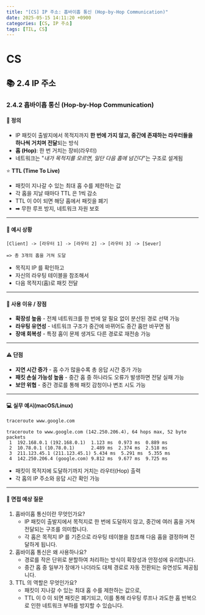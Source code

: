 ```yaml
---
title: "[CS] IP 주소: 홉바이홉 통신 (Hop-by-Hop Communication)"
date: 2025-05-15 14:11:20 +0900
categories: [CS, IP 주소]
tags: [TIL, CS]
---
```

# CS
## 📚 2.4 IP 주소

### 2.4.2 홉바이홉 통신 (Hop-by-Hop Communication)

#### 📘 정의
- IP 패킷이 출발지에서 목적지까지 **한 번에 가지 않고, 중간에 존재하는 라우터들을 하나씩 거치며 전달**되는 방식
- **홉 (Hop)**: 한 번 거치는 장비(라우터)
- 네트워크는 "_내가 목적지를 모르면, 일단 다음 홉에 넘긴다_"는 구조로 설계됨

⭐️ **TTL (Time To Live)**
- 패킷이 지나갈 수 있는 최대 홉 수를 제한하는 값
- 각 홉을 지날 때마다 TTL 은 1씩 감소
- TTL 이 0이 되면 해당 홉에서 패킷을 폐기
- ➡︎ 무한 루프 방지, 네트워크 자원 보호

---

#### 📌 예시 상황
```plaintext
[Client] -> [라우터 1] -> [라우터 2] -> [라우터 3] -> [Sever]

=> 총 3개의 홉을 거쳐 도달
```
- 목직지 IP 를 확인하고
- 자신의 라우팅 테이블을 참조해서
- 다음 목적지(홉)로 패킷 전달

---

#### 🎯 사용 이유 / 장점
- **확장성 높음** - 전체 네트워크를 한 번에 알 필요 없이 분산된 경로 선택 가능
- **라우팅 유연성** - 네트워크 구조가 중간에 바뀌어도 중간 홉만 바꾸면 됨
- **장애 회복성** - 특정 홉이 문제 생겨도 다른 경로로 재전송 가능

---

#### ⚠️ 단점
- **지연 시간 증가** - 홉 수가 많을수록 총 응답 시간 증가 가능
- **패킷 손실 가능성 높음** - 중간 홉 중 하나라도 오류가 발생하면 전달 실패 가능
- **보안 위협** - 중간 경로를 통해 패킷 감청이나 변조 시도 가능

---

#### 💻 실무 예시(macOS/Linux)
```bash
traceroute www.google.com
```

```plaintext
traceroute to www.google.com (142.250.206.4), 64 hops max, 52 byte packets
 1  192.168.0.1 (192.168.0.1)  1.123 ms  0.973 ms  0.889 ms
 2  10.78.0.1 (10.78.0.1)      2.489 ms  2.374 ms  2.518 ms
 3  211.123.45.1 (211.123.45.1) 5.434 ms  5.291 ms  5.355 ms
 4  142.250.206.4 (google.com) 9.812 ms  9.677 ms  9.725 ms
```

- 패킷이 목적지에 도달하기까지 거치는 라우터(Hop) 출력
- 각 홉의 IP 주소와 응답 시간 확인 가능

---

#### 🎤 면접 예상 질문
1. 홉바이홉 통신이란 무엇인가요?
   - IP 패킷이 출발지에서 목적지로 한 번에 도달하지 않고, 중간에 여러 홉을 거쳐 전달되는 구조를 의미합니다.
   - 각 홉은 목적지 IP 를 기준으로 라우팅 테이블을 참조해 다음 홉을 결정하며 전달하게 됩니다.
2. 홉바이홉 통신은 왜 사용하나요?
   - 경로를 작은 단위로 분할하여 처리하는 방식이 확장성과 안정성에 유리합니다.
   - 중간 홉 중 일부가 장애가 나더라도 대체 경로로 자동 전환되는 유연성도 제공됩니다.
3. TTL 의 역할은 무엇인가요?
   - 패킷이 지나갈 수 있는 최대 홉 수를 제한하는 값으로,
   - TTL 이 0 이 되면 패킷은 폐기되고, 이를 통해 라우팅 루프나 과도한 홉 반복으로 인한 네트워크 부하를 방지할 수 있습니다.

